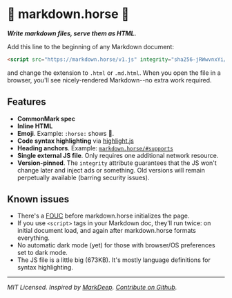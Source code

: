 # :horse: markdown.horse :horse:

**_Write markdown files, serve them as HTML._**

Add this line to the beginning of any Markdown document:

```html
<script src="https://markdown.horse/v1.js" integrity="sha256-jRWwvnxYi/JqUddc/1geKvDW+8m1mkC0C7pBTkR6Uqc="></script>
```

and change the extension to `.html` or `.md.html`. When you open the file in a browser, you'll see nicely-rendered Markdown--no extra work required.

## Features

- **CommonMark spec**
- **Inline HTML**
- **Emoji**. Example: `:horse:` shows :horse:.
- **Code syntax highlighting** via [highlight.js](https://www.npmjs.com/package/highlight.js)
- **Heading anchors**. Example: [`markdown.horse/#supports`](//markdown.horse/#supports)
- **Single external JS file**. Only requires one additional network resource.
- **Version-pinned**. The `integrity` attribute guarantees that the JS won't change later and inject ads or something. Old versions will remain perpetually available (barring security issues).

## Known issues

- There's a [FOUC](https://en.wikipedia.org/wiki/Flash_of_unstyled_content) before markdown.horse initializes the page.
- If you use `<script>` tags in your Markdown doc, they'll run twice: on initial document load, and again after markdown.horse formats everything.
- No automatic dark mode (yet) for those with browser/OS preferences set to dark mode.
- The JS file is a little big (673KB). It's mostly language definitions for syntax highlighting.

---

_MIT Licensed. Inspired by [MarkDeep](https://casual-effects.com/markdeep/). [Contribute on Github](https://github.com/johnellmore/markdownhorse)._

